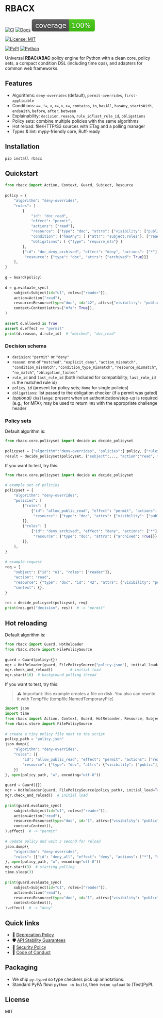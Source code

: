 # RBACX


[![CI](https://github.com/Cheater121/rbacx/actions/workflows/ci.yml/badge.svg)](https://github.com/Cheater121/rbacx/actions/workflows/ci.yml)
[![Docs](https://img.shields.io/badge/docs-website-blue)](https://cheater121.github.io/rbacx/)
![Coverage](https://raw.githubusercontent.com/Cheater121/rbacx/badges/coverage.svg)


[![License: MIT](https://img.shields.io/badge/License-MIT-green.svg)](LICENSE)

[![PyPI](https://img.shields.io/pypi/v/rbacx)](https://pypi.org/project/rbacx/)
[![Python](https://img.shields.io/pypi/pyversions/rbacx)](https://pypi.org/project/rbacx/)


Universal **RBAC/ABAC** policy engine for Python with a clean core, policy sets, a compact condition DSL (including time ops), and adapters for common web frameworks.

## Features
- Algorithms: `deny-overrides` (default), `permit-overrides`, `first-applicable`
- Conditions: `==`, `!=`, `<`, `<=`, `>`, `>=`, `contains`, `in`, `hasAll`, `hasAny`, `startsWith`, `endsWith`, `before`, `after`, `between`
- Explainability: `decision`, `reason`, `rule_id`/`last_rule_id`, `obligations`
- Policy sets: combine multiple policies with the same algorithms
- Hot reload: file/HTTP/S3 sources with ETag and a polling manager
- Types & lint: mypy-friendly core, Ruff-ready

## Installation
```bash
pip install rbacx
```

## Quickstart
```python
from rbacx import Action, Context, Guard, Subject, Resource

policy = {
    "algorithm": "deny-overrides",
    "rules": [
        {
            "id": "doc_read",
            "effect": "permit",
            "actions": ["read"],
            "resource": {"type": "doc", "attrs": {"visibility": ["public", "internal"]}},
            "condition": {"hasAny": [ {"attr": "subject.roles"}, ["reader", "admin"] ]},
            "obligations": [ {"type": "require_mfa"} ]
        },
        {"id": "doc_deny_archived", "effect": "deny", "actions": ["*"],
         "resource": {"type": "doc", "attrs": {"archived": True}}}
    ],
}

g = Guard(policy)

d = g.evaluate_sync(
    subject=Subject(id="u1", roles=["reader"]),
    action=Action("read"),
    resource=Resource(type="doc", id="42", attrs={"visibility": "public"}),
    context=Context(attrs={"mfa": True}),
)

assert d.allowed is True
assert d.effect == "permit"
print(d.reason, d.rule_id)  # "matched", "doc_read"
```

### Decision schema
- `decision`: `"permit"` or `"deny"`
- `reason`: one of `"matched"`, `"explicit_deny"`, `"action_mismatch"`, `"condition_mismatch"`, `"condition_type_mismatch"`, `"resource_mismatch"`, `"no_match"`, `"obligation_failed"`
- `rule_id` and `last_rule_id` (both included for compatibility; `last_rule_id` is the matched rule id)
- `policy_id` (present for policy sets; `None` for single policies)
- `obligations`: list passed to the obligation checker (if a permit was gated)
- *(optional)* `challenge`: present when an authentication/step-up is required (e.g., for MFA); may be used to return `401` with the appropriate challenge header


### Policy sets
Default algorithm is:
```python
from rbacx.core.policyset import decide as decide_policyset

policyset = {"algorithm":"deny-overrides", "policies":[ policy, {"rules":[...]} ]}
result = decide_policyset(policyset, {"subject":..., "action":"read", "resource":...})
```
If you want to test, try this:
```python
from rbacx.core.policyset import decide as decide_policyset

# example set of policies
policyset = {
    "algorithm": "deny-overrides",
    "policies": [
        {"rules": [
            {"id": "allow_public_read", "effect": "permit", "actions": ["read"],
             "resource": {"type": "doc", "attrs": {"visibility": ["public"]}}}
        ]},
        {"rules": [
            {"id": "deny_archived", "effect": "deny", "actions": ["*"],
             "resource": {"type": "doc", "attrs": {"archived": True}}}
        ]},
    ],
}

# example request
req = {
    "subject": {"id": "u1", "roles": ["reader"]},
    "action": "read",
    "resource": {"type": "doc", "id": "42", "attrs": {"visibility": "public", "archived": False}},  # can try: would be `deny` if archived `True`
    "context": {},
}

res = decide_policyset(policyset, req)
print(res.get("decision", res))  # -> "permit"
```

## Hot reloading
Default algorithm is:
```python
from rbacx import Guard, HotReloader
from rbacx.store import FilePolicySource

guard = Guard(policy={})
mgr = HotReloader(guard, FilePolicySource("policy.json"), initial_load=...)
mgr.check_and_reload()        # initial load
mgr.start(10)  # background polling thread
```

If you want to test, try this:
> ⚠️ Important: this example creates a file on disk. You also can rewrite it with TempFile (tempfile.NamedTemporaryFile)
```python
import json
import time
from rbacx import Action, Context, Guard, HotReloader, Resource, Subject
from rbacx.store import FilePolicySource

# create a tiny policy file next to the script
policy_path = "policy.json"
json.dump({
    "algorithm": "deny-overrides",
    "rules": [{
        "id": "allow_public_read", "effect": "permit", "actions": ["read"],
        "resource": {"type": "doc", "attrs": {"visibility": ["public"]}}
    }]
}, open(policy_path, "w", encoding="utf-8"))

guard = Guard({})
mgr = HotReloader(guard, FilePolicySource(policy_path), initial_load=True)
mgr.check_and_reload()  # initial load

print(guard.evaluate_sync(
    subject=Subject(id="u1", roles=["reader"]),
    action=Action("read"),
    resource=Resource(type="doc", id="1", attrs={"visibility": "public"}),
    context=Context(),
).effect)  # -> "permit"

# update policy and wait 3 second for reload
json.dump({
    "algorithm": "deny-overrides",
    "rules": [{"id": "deny_all", "effect": "deny", "actions": ["*"], "resource": {"type": "doc"}}]
}, open(policy_path, "w", encoding="utf-8"))
mgr.start(3)  # starting polling
time.sleep(3)

print(guard.evaluate_sync(
    subject=Subject(id="u1", roles=["reader"]),
    action=Action("read"),
    resource=Resource(type="doc", id="1", attrs={"visibility": "public"}),
    context=Context(),
).effect)  # -> "deny"
```

## Quick links
- 📌 [Deprecation Policy](DEPRECATION.md)
- 🛡️ [API Stability Guarantees](API_STABILITY.md)
- 🔐 [Security Policy](SECURITY.md)
- 🤝 [Code of Conduct](CODE_OF_CONDUCT.md)

## Packaging
- We ship `py.typed` so type checkers pick up annotations.
- Standard PyPA flow: `python -m build`, then `twine upload` to (Test)PyPI.

## License
MIT
